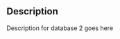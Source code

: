 <!-- Obsidian tags are in the hidden span below -->
<span style="visibility: hidden"> Obsidian Tags: #Database </span>
## Description
Description for database 2 goes here